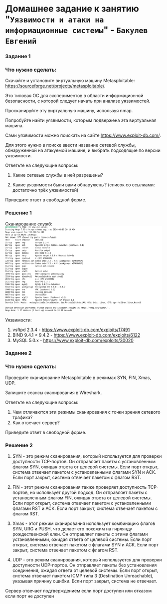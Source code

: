 # Домашнее задание к занятию "`Уязвимости и атаки на информационные системы`" - `Бакулев Евгений`

### Задание 1
### Что нужно сделать:

Скачайте и установите виртуальную машину Metasploitable: https://sourceforge.net/projects/metasploitable/.
   
Это типовая ОС для экспериментов в области информационной безопасности, с которой следует начать при анализе уязвимостей.

Просканируйте эту виртуальную машину, используя nmap.

Попробуйте найти уязвимости, которым подвержена эта виртуальная машина.

Сами уязвимости можно поискать на сайте https://www.exploit-db.com/.

Для этого нужно в поиске ввести название сетевой службы, обнаруженной на атакуемой машине, и выбрать подходящие по версии уязвимости.

Ответьте на следующие вопросы:

1. Какие сетевые службы в ней разрешены?

2. Какие уязвимости были вами обнаружены? (список со ссылками: достаточно трёх уязвимостей)

Приведите ответ в свободной форме.

### Решение 1

Сканирование служб:
![Скрин](https://github.com/garrkiss/e/blob/main/img/%D1%81%D0%BB%D1%83%D0%B6%D0%B1%D1%8B.png)

Уязвимости:
1. vsftpd 2.3.4 - https://www.exploit-db.com/exploits/17491
2. BIND 9.4.1 < 9.4.2 - https://www.exploit-db.com/exploits/6122
3. MySQL 5.0.x - https://www.exploit-db.com/exploits/30020


### Задание 2
### Что нужно сделать:

Проведите сканирование Metasploitable в режимах SYN, FIN, Xmas, UDP.

Запишите сеансы сканирования в Wireshark.

Ответьте на следующие вопросы:

1. Чем отличаются эти режимы сканирования с точки зрения сетевого трафика?
2. Как отвечает сервер?

Приведите ответ в свободной форме.
   
### Решение 2

1. SYN - это режим сканирования, который используется для проверки доступности TCP-портов. Он отправляет пакеты с установленным флагом SYN, ожидая ответа от целевой системы. Если порт открыт, система отвечает пакетом с установленными флагами SYN и ACK. Если порт закрыт, система отвечает пакетом с флагом RST.

2. FIN - этот режим сканирования также проверяет доступность TCP-портов, но использует другой подход. Он отправляет пакеты с установленным флагом FIN, ожидая ответа от целевой системы. Если порт открыт, система отвечает пакетом с установленными флагами RST и ACK. Если порт закрыт, система отвечает пакетом с флагом RST.

3. Xmas - этот режим сканирования использует комбинацию флагов SYN, URG и PUSH, что делает его похожим на гирлянду рождественской елки. Он отправляет пакеты с этими флагами установленными, ожидая ответа от целевой системы. Если порт открыт, система отвечает пакетом с флагами SYN и ACK. Если порт закрыт, система отвечает пакетом с флагом RST.

4. UDP - это режим сканирования, который используется для проверки доступности UDP-портов. Он отправляет пакеты без установления соединения, ожидая ответа от целевой системы. Если порт открыт, система отвечает пакетом ICMP типа 3 (Destination Unreachable), указывая причину ошибки. Если порт закрыт, система не отвечает.

Сервер отвечает подтверждением если порт доступен или отказом если порт не доступен